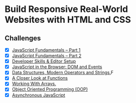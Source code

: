 # Build Responsive Real-World Websites with HTML and CSS



## Challenges

- [x] [JavaScript Fundamentals – Part 1 ](./JavaScript%20Fundamentals%20%E2%80%93%20Part%201/)
- [x] [JavaScript Fundamentals – Part 2](./JavaScript%20Fundamentals%20%E2%80%93%20Part%202/)
- [x] [Developer Skills & Editor Setup ](./Developer%20Skills%20%26%20Editor%20Setup/)
- [x] [JavaScript in the Browser: DOM and Events](./JavaScript%20in%20the%20Browser%20DOM%20and%20Events/)
- [x] [Data Structures, Modern Operators and Strings.](./Data%20Structures%2C%20Modern%20Operators%20and%20Strings/)F
- [x] [A Closer Look at Functions](./A%20Closer%20Look%20at%20Functions/)
- [x] [Working With Arrays.](./Working%20With%20Arrays/)
- [x] [Object Oriented Programming (OOP)](<./Object%20Oriented%20Programming%20(OOP)/>)
- [x] [Asynchronous JavaScript](./Challenges/../Asynchronous%20JavaScript/01-Challenges/challenge#1.js)
